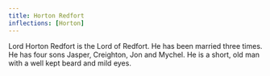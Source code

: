 ```yaml
---
title: Horton Redfort
inflections: [Horton]
---
```


Lord Horton Redfort is the Lord of Redfort. He has been married three times. He has four sons Jasper, Creighton, Jon and Mychel. He is a short, old man with a well kept beard and mild eyes. 


